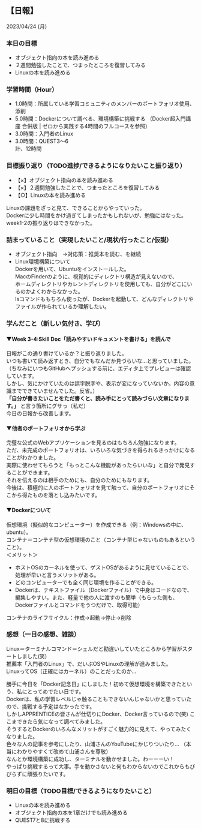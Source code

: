 ## 【日報】
2023/04/24 (月)
<br>

### 本日の目標
- オブジェクト指向の本を読み進める
- ２週間勉強したことで、つまったところを復習してみる
- Linuxの本を読み進める

### 学習時間（Hour）
- 1.0時間：所属している学習コミュニティのメンバーのポートフォリオ使用、添削
- 5.0時間：Dockerについて調べる、環境構築に挑戦する
（Docker超入門講座 合併版 | ゼロから実践する4時間のフルコースを参照）
- 3.0時間：入門者のLinux
- 3.0時間：QUEST3〜6  
計、12時間

### 目標振り返り（TODO進捗/できるようになりたいこと振り返り）
- 【×】オブジェクト指向の本を読み進める
- 【×】２週間勉強したことで、つまったところを復習してみる
- 【○】Linuxの本を読み進める

Linuxの課題をざっと見て、できることからやっていった。  
Dockerに少し時間をかけ過ぎてしまったかもしれないが、勉強にはなった。  
week1-2の振り返りはできなかった。  

### 詰まっていること（実現したいこと/現状/行ったこと/仮説）
- オブジェクト指向　→対応策：推奨本を読む、を継続
- Linux環境構築について  
Dockerを用いて、Ubuntuをインストールした。  
MacのFinderのように、視覚的にディレクトリ構造が見えないので、  
ホームディレクトリやカレントディレクトリを使用しても、自分がどこにいるのかよくわからなかった。  
lsコマンドももちろん使ったが、Dockerを起動して、どんなディレクトリやファイルが作られているか理解したい。  

### 学んだこと（新しい気付き、学び）

#### ▼Week 3-4:Skill Doc「読みやすいドキュメントを書ける」を読んで
日報がこの通り書けているか？と振り返りました。  
いつも書いて読み返すとき、自分でもなんだか見づらいな…と思っていました。  
（ちなみにいつもGitHubへプッシュする前に、エディタ上でプレビューは確認しています。  
しかし、気にかけていたのは誤字脱字や、表示が変になっていないか。内容の意識までできていませんでした。反省。）  
**「自分が書きたいことをただ書くと、読み手にとって読みづらい文章になります。」** と言う箇所にグサっ（私だ）  
今日の日報から改善します。
<br>

#### ▼他者のポートフォリオから学ぶ
完璧な公式のWebアプリケーションを見るのはもちろん勉強になります。  
ただ、未完成のポートフォリオは、いろいろな気づきを得られるきっかけになることがわかりました。  
実際に使わせてもらうと「もっとこんな機能があったらいいな」と自分で発見することができます。  
それを伝えるのは相手のためにも、自分のためにもなります。  
今後は、積極的に人のポートフォリオを見て触って、自分のポートフォリオにそこから得たものを落とし込みたいです。  

#### ▼Dockerについて
仮想環境（擬似的なコンピューター）を作成できる（例：Windowsの中に、ubuntu）。  
コンテナ＝コンテナ型の仮想環境のこと（コンテナ型じゃないものもあるということ）。  
＜メリット＞
- ホストOSのカーネルを使って、ゲストOSがあるように見せていることで、処理が早いと言うメリットがある。  
- どのコンピューターでも全く同じ環境を作ることができる。
- Dockerは、テキストファイル（Dockerファイル）で中身はコードなので、編集しやすい。また、軽量で他の人に渡すのも簡単（もらった側も、Dockerファイルとコマンドをうつだけで、取得可能）
  
コンテナのライフサイクル：作成→起動→停止→削除

### 感想（一日の感想、雑談）
Linux＝ターミナルコマンド＝シェルだと勘違いしていたところから学習がスタートしました(笑)  
推薦本「入門者のLinux」で、だいぶOSやLinuxの理解が進みました。  
LinuxってOS（正確にはカーネル）のことだったのか…  
  
勝手に今日を「Docker記念日」にしました！初めて仮想環境を構築できたという、私にとってめでたい日です。  
Dockerは、私の学習レベルじゃ触ることもできないんじゃないかと思っていたので、挑戦する予定はなかったです。  
しかしAPPRENTICEの皆さんが仕切りにDocker、Docker言っているので(笑) ここまできたら気になって調べてみました。  
そうするとDockerのいろんなメリットがすごく魅力的に見えて、やってみたくなりました。  
色々な人の記事を参考にしたり、山浦さんのYouTubeにかじりついたり…  （本当にわかりやすくて改めて山浦さんを尊敬）  
なんとか環境構築に成功し、ターミナルを動かせました。わーーーい！  
やっぱり挑戦するって大事。手を動かさないと何もわからないのでこれからもびびらずに頑張りたいです。  

### 明日の目標（TODO目標/できるようになりたいこと）
- Linuxの本を読み進める
- オブジェクト指向の本を1章だけでも読み進める
- QUEST7と8に挑戦する
